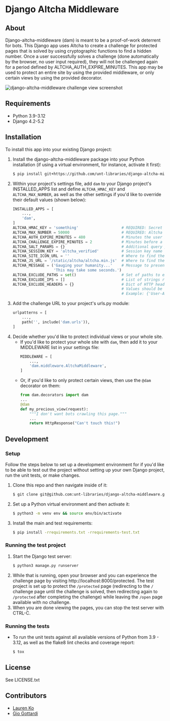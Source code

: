 # Django Altcha Middleware

## About
Django-altcha-middleware (dam) is meant to be a proof-of-work deterrent for bots.
This Django app uses Altcha to create a challenge for protected pages that is solved
by using cryptographic functions to find a hidden number. Once a user successfully
solves a challenge (done automatically by the browser, no user input required), they
will not be challenged again for a period defined by ALTCHA_AUTH_EXPIRE_MINUTES. This app
may be used to protect an entire site by using the provided middleware, or only certain
views by using the provided decorator.

![django-altcha-middleware challenge view screenshot](https://github.com/user-attachments/assets/341c9941-87c6-46ae-aea6-89a4426b5a71)

## Requirements

* Python 3.9-3.12
* Django 4.2-5.2

## Installation

To install this app into your existing Django project:
1. Install the django-altcha-middleware package into your Python installation
   (if using a virtual environment, for instance, activate it first):
    ```sh
    $ pip install git+https://github.com/unt-libraries/django-altcha-middleware
    ```
2. Within your project's settings file, add `dam` to your Django project's INSTALLED_APPS list and
   define `ALTCHA_HMAC_KEY` and `ALTCHA_MAX_NUMBER`, as well as the other settings if you'd like to
   override their default values (shown below):
    ```python
    INSTALLED_APPS = [
        ...,
        'dam',
    ]
    ALTCHA_HMAC_KEY = 'something'                   # REQUIRED: Secret string used for challenges.
    ALTCHA_MAX_NUMBER = 50000                       # REQUIRED: Altcha challenge difficulty.
    ALTCHA_AUTH_EXPIRE_MINUTES = 480                # Minutes the user is authorized for after solving a challenge.
    ALTCHA_CHALLENGE_EXPIRE_MINUTES = 2             # Minutes before a given challenge expires.
    ALTCHA_SALT_PARAMS = {}                         # Additional query parameters to append to the challenge salt.
    ALTCHA_SESSION_KEY = 'altcha_verified'          # Session key name that tracks successful challenges.
    ALTCHA_SITE_ICON_URL = ''                       # Where to find the site icon for use on the challenge page.
    ALTCHA_JS_URL = '/static/altcha/altcha.min.js'  # Where to find the altcha widget JS.
    ALTCHA_MESSAGE = ('Gauging your humanity...'    # Message to present to users on the challenge page.
                      'This may take some seconds.')
    ALTCHA_EXCLUDE_PATHS = set()                    # Set of paths to exclude from challenges.
    ALTCHA_EXCLUDE_IPS = []                         # List of strings representing CIDRs or IPs to never challenge.
    ALTCHA_EXCLUDE_HEADERS = {}                     # Dict of HTTP header keys (case insensitive) with values to exempt from challenge.
                                                    # Values should be given as raw strings as the middleware converts them to case-insensitive regex patterns.
                                                    # Example: {'User-Agent': r'Googlebot|Siteimprove\.com'}
    ```
3. Add the challenge URL to your project's urls.py module:
    ```python
    urlpatterns = [
        ...,
        path('', include('dam.urls')),
    ]
    ```
4. Decide whether you'd like to protect individual views or your whole site.
    - If you'd like to protect your whole site with `dam`, then add it to your MIDDLEWARE list in
      your settings file:
        ```python
        MIDDLEWARE = [
            ...,
            'dam.middleware.AltchaMiddleware',
        ]
        ```
    - Or, if you'd like to only protect certain views, then use the `@dam` decorator on them:
        ```python
        from dam.decorators import dam
        ...
        @dam
        def my_precious_view(request):
            """I don't want bots crawling this page."""
            ...
            return HttpResponse("Can't touch this!")
        ```

## Development

### Setup

Follow the steps below to set up a development environment for if you'd like to be able to test out
the project without setting up your own Django project, run the unit tests, or make changes.
1. Clone this repo and then navigate inside of it:
    ```sh
    $ git clone git@github.com:unt-libraries/django-altcha-middleware.git && cd django-altcha-middleware
    ```
2. Set up a Python virtual environment and then activate it:
    ```sh
    $ python3 -m venv env && source env/bin/activate
    ```
3. Install the main and test requirements:
    ```sh
    $ pip install -rrequirements.txt -rrequirements-test.txt
    ```

### Running the test project

1. Start the Django test server:
    ```sh
    $ python3 manage.py runserver
    ```
2. While that is running, open your browser and you can experience the challenge page by visiting
http://localhost:8000/protected. The test project is set up to protect the `/protected` page
(redirecting to the `/` challenge page until the challenge is solved, then redirecting again to
`/protected` after completing the challenge) while leaving the `/open` page available with no
challenge.
3. When you are done viewing the pages, you can stop the test server with CTRL-C.

### Running the tests

* To run the unit tests against all available versions of Python from 3.9 - 3.12, as well as the
   flake8 lint checks and coverage report:
    ```sh
    $ tox
    ```

## License

See LICENSE.txt

## Contributors

* [Lauren Ko](https://github.com/ldko)
* [Gio Gottardi](https://github.com/somexpert)
